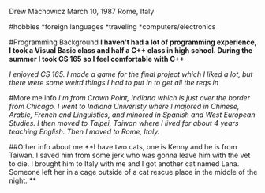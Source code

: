 Drew Machowicz
March 10, 1987
Rome, Italy

#hobbies
*foreign languages
*traveling
*computers/electronics

#Programming Background
**I haven't had a lot of programming experience, I took a Visual Basic class and half a C++ class in high school. During the summer I took CS 165 so I feel comfortable with C++**

*I enjoyed CS 165. I made a game for the final project which I liked a lot, but there were some weird things I had to put in to get all the reqs in*

#More me info
*I'm from Crown Point, Indiana which is just over the border from Chicago. I went to Indiana Univeristy where I majored in Chinese, Arabic, French and Linguistics, and minored in Spanish and West European Studies. I then moved to Taipei, Taiwan where I lived for about 4 years teaching English. Then I moved to Rome, Italy.*

##Other info about me
**I have two cats, one is Kenny and he is from Taiwan. I saved him from some jerk who was gonna leave him with the vet to die. I brought him to Italy with me and I got another cat named Lana. Someone left her in a cage outside of a cat rescue place in the middle of the night. **